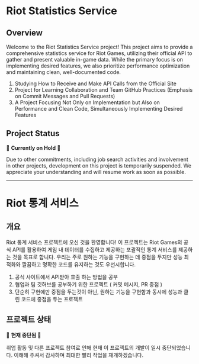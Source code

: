 # Riot Statistics Service

## Overview

Welcome to the Riot Statistics Service project! This project aims to provide a comprehensive statistics service for Riot Games, utilizing their official API to gather and present valuable in-game data. While the primary focus is on implementing desired features, we also prioritize performance optimization and maintaining clean, well-documented code.

1. Studying How to Receive and Make API Calls from the Official Site
2. Project for Learning Collaboration and Team GitHub Practices (Emphasis on Commit Messages and Pull Requests)
3. A Project Focusing Not Only on Implementation but Also on Performance and Clean Code, Simultaneously Implementing Desired Features

## Project Status

🚧 **Currently on Hold** 🚧

Due to other commitments, including job search activities and involvement in other projects, development on this project is temporarily suspended. We appreciate your understanding and will resume work as soon as possible.

<hr>

# Riot 통계 서비스

## 개요

Riot 통계 서비스 프로젝트에 오신 것을 환영합니다! 이 프로젝트는 Riot Games의 공식 API를 활용하여 게임 내 데이터를 수집하고 제공하는 포괄적인 통계 서비스를 제공하는 것을 목표로 합니다. 우리는 주로 원하는 기능을 구현하는 데 중점을 두지만 성능 최적화와 깔끔하고 명확한 코드를 유지하는 것도 우선시합니다.

1. 공식 사이트에서 API받아 호출 하는 방법을 공부
2. 협업과 팀 깃허브를 공부하기 위한 프로젝트 ( 커밋 메시지, PR 중점 )
3. 단순히 구현에만 중점을 두는것이 아닌, 원하는 기능을 구현함과 동시에 성능과 클린 코드에 중점을 두는 프로젝트

## 프로젝트 상태

🚧 **현재 중단됨** 🚧

취업 활동 및 다른 프로젝트 참여로 인해 현재 이 프로젝트의 개발이 일시 중단되었습니다. 이해해 주셔서 감사하며 최대한 빨리 작업을 재개하겠습니다.

